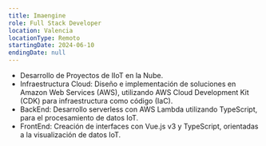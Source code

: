 ```yaml
---
title: Imaengine
role: Full Stack Developer
location: Valencia
locationType: Remoto
startingDate: 2024-06-10
endingDate: null
---
```


- Desarrollo de Proyectos de IIoT en la Nube.
- Infraestructura Cloud: Diseño e implementación de soluciones en Amazon Web Services
  (AWS), utilizando AWS Cloud Development Kit (CDK) para infraestructura como código
  (IaC).
- BackEnd: Desarrollo serverless con AWS Lambda utilizando TypeScript, para el
  procesamiento de datos IoT.
- FrontEnd: Creación de interfaces con Vue.js v3 y TypeScript, orientadas a la
  visualización de datos IoT.
